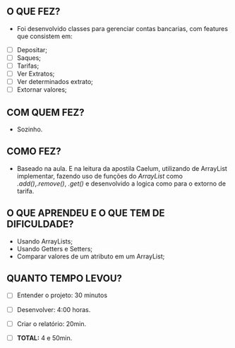 
## O QUE FEZ?
- Foi desenvolvido classes para gerenciar contas bancarias, com features que consistem em:
- [ ] Depositar;
- [ ] Saques;
- [ ] Tarifas;
- [ ] Ver Extratos;
- [ ] Ver determinados extrato;
- [ ] Extornar valores;

## COM QUEM FEZ?
- Sozinho.

## COMO FEZ?
- Baseado na aula. E na leitura da apostila Caelum, utilizando de ArrayList implementar, fazendo uso de funções do _ArrayList_ como _.add()_,_.remove()_, _.get()_ e desenvolvido a logica como para o extorno de tarifa.


## O QUE APRENDEU E O QUE TEM DE DIFICULDADE?
- Usando ArrayLists;
- Usando Getters e Setters;
- Comparar valores de um atributo em um ArrayList;


## QUANTO TEMPO LEVOU?
   - [ ] Entender o projeto: 30 minutos
   - [ ] Desenvolver:   4:00 horas.
   - [ ] Criar o relatório: 20min.
   - [ ] **TOTAL:** 4 e 50min.

